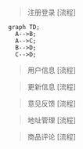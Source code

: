 <script src="https://cdnjs.cloudflare.com/ajax/libs/flowchart/1.10.0/flowchart.min.js"></script>

> 注册登录 [流程]

```flow
graph TD;
  A-->B;
  A-->C;
  B-->D;
  C-->D;
```

> 用户信息 [流程]

> 更新信息 [流程]

> 意见反馈 [流程]

> 地址管理 [流程]

> 商品评论 [流程]
